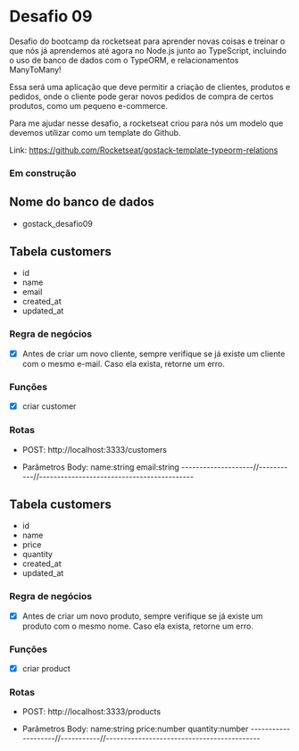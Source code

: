 # Desafio 09
Desafio do bootcamp da rocketseat para aprender novas coisas e treinar o que nós já aprendemos até agora no Node.js junto ao TypeScript, incluindo o uso de banco de dados com o TypeORM, e relacionamentos ManyToMany!

Essa será uma aplicação que deve permitir a criação de clientes, produtos e pedidos, onde o cliente pode gerar novos pedidos de compra de certos produtos, como um pequeno e-commerce.

Para me ajudar nesse desafio, a rocketseat criou para nós um modelo que devemos utilizar como um template do Github.

Link: https://github.com/Rocketseat/gostack-template-typeorm-relations


### Em construção

## Nome do banco de dados
- gostack_desafio09

## Tabela customers

- id
- name
- email
- created_at
- updated_at

### Regra de negócios
- [x] Antes de criar um novo cliente, sempre verifique se já existe um cliente com o mesmo e-mail. Caso ela exista, retorne um erro.

### Funções
- [x] criar customer

### Rotas
- POST: http://localhost:3333/customers

- Parâmetros Body:
  name:string
  email:string
--------------------//-----------//-------------------------------------------

## Tabela customers

- id
- name
- price
- quantity
- created_at
- updated_at


### Regra de negócios
- [x] Antes de criar um novo produto, sempre verifique se já existe um produto com o mesmo nome. Caso ela exista, retorne um erro.

### Funções
- [x] criar product

### Rotas
- POST: http://localhost:3333/products

- Parâmetros Body:
  name:string
  price:number
  quantity:number
--------------------//-----------//-------------------------------------------
